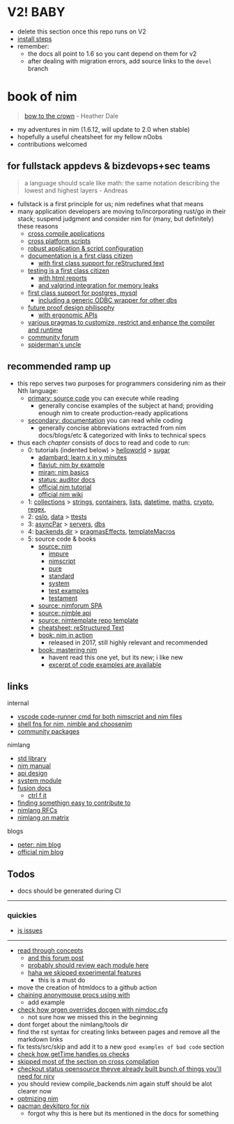 # V2! BABY

- delete this section once this repo runs on V2
- [install steps](https://nim-lang.org/blog/2023/03/31/version-20-rc2.html)
- remember:
  - the docs all point to 1.6 so you cant depend on them for v2
  - after dealing with migration errors, add source links to the `devel` branch

# book of nim

> [bow to the crown](https://www.youtube.com/watch?v=AEtxGOjKx5c) - Heather Dale

- my adventures in nim (1.6.12, will update to 2.0 when stable)
- hopefully a useful cheatsheet for my fellow nOobs
- contributions welcomed

## for fullstack appdevs & bizdevops+sec teams

> a language should scale like math: the same notation describing the lowest and highest layers - Andreas

- fullstack is a first principle for us; nim redefines what that means
- many application developers are moving to/incorporating rust/go in their stack; suspend judgment and consider nim for (many, but definitely) these reasons
  - [cross compile applications](https://nim-lang.org/docs/nimc.html#crossminuscompilation)
  - [cross platform scripts](https://nim-lang.org/docs/nims.html#benefits)
  - [robust application & script configuration](https://nim-lang.org/docs/parsecfg.html)
  - [documentation is a first class citizen](https://nim-lang.org/docs/docgen.html)
    - [with first class support for reStructured text](https://docutils.sourceforge.io/docs/user/rst/quickref.html)
  - [testing is a first class citizen](https://nim-lang.github.io/Nim/testament.html)
    - [with html reports](https://noahehall.github.io/nim/testresults.html)
    - [and valgrind integration for memory leaks](https://valgrind.org/)
  - [first class support for postgres, mysql](https://nim-lang.org/docs/lib.html#impure-libraries-database-support)
    - [including a generic ODBC wrapper for other dbs](https://nim-lang.org/docs/db_odbc.html)
  - [future proof design philisophy](https://www.youtube.com/watch?v=aDi50K_Id_k)
    - [with ergonomic APIs](https://nim-lang.org/docs/apis.html)
  - [various pragmas to customize, restrict and enhance the compiler and runtime](https://nim-lang.github.io/Nim/manual.html#pragmas)
  - [community forum](https://forum.nim-lang.org/)
  - [spiderman's uncle](https://nim-lang.org/docs/tut3.html)

## recommended ramp up

- this repo serves two purposes for programmers considering nim as their Nth language:
  - [primary: source code](/src/bookofnim.nim) you can execute while reading
    - generally concise examples of the subject at hand; providing enough nim to create production-ready applications
  - [secondary: documentation](https://noahehall.github.io/nim/src/htmldocs/bookofnim.html) you can read while coding
    - generally concise abbreviations extracted from nim docs/blogs/etc & categorized with links to technical specs
- thus each _chapter_ consists of docs to read and code to run:
  - 0: tutorials (indented below) > [helloworld](/src/bookofnim/helloworld/helloworld.nim) > [sugar](/src/bookofnim/deepdives/sugar.nim)
    - [adambard: learn x in y minutes](https://learnxinyminutes.com/docs/nim/)
    - [flaviut: nim by example](https://nim-by-example.github.io/)
    - [miran: nim basics](https://narimiran.github.io/nim-basics/)
    - [status: auditor docs](https://status-im.github.io/nim-style-guide/00_introduction.html)
    - [official nim tutorial](https://nim-lang.org/docs/tut1.html)
    - [official nim wiki](https://github.com/nim-lang/Nim/wiki)
  - 1: [collections](/src/bookofnim/deepdives/collections.nim) > [strings](/src/bookofnim/deepdives/strings.nim), [containers](/src/bookofnim/deepdives/containers.nim), [lists](/src/bookofnim/deepdives/lists.nim), [datetime](/src/bookofnim/deepdives/datetime.nim), [maths](/src/bookofnim/deepdives/maths.nim), [crypto](/src/bookofnim/deepdives/crypto.nim), [regex](/src/bookofnim/deepdives/regex.nim),
  - 2: [osIo](/src/bookofnim/deepdives/osIo.nim), [data](/src/bookofnim/deepdives/data.nim) > [ttests](/tests/ttests.nim)
  - 3: [asyncPar](/src/bookofnim/deepdives/asyncPar.nim) > [servers](/src/bookofnim/deepdives/servers.nim), [dbs](/src/bookofnim/deepdives/dbs.nim)
  - 4: [backends dir](/backends/) > [pragmasEffects](/src/bookofnim/deepdives/pragmasEffects.nim), [templateMacros](/src/bookofnim/deepdives/templateMacros.nim)
  - 5: source code & books
    - [source: nim](https://github.com/nim-lang/Nim/tree/devel/lib)
      - [impure](https://github.com/nim-lang/Nim/tree/devel/lib/impure)
      - [nimscript](https://github.com/nim-lang/Nim/blob/devel/lib/system/nimscript.nim)
      - [pure](https://github.com/nim-lang/Nim/tree/devel/lib/pure)
      - [standard](https://github.com/nim-lang/Nim/tree/devel/lib/std)
      - [system](https://github.com/nim-lang/Nim/blob/devel/lib/system.nim#L1)
      - [test examples](https://github.com/nim-lang/Nim/tree/devel/tests)
      - [testament](https://github.com/nim-lang/Nim/tree/devel/testament)
    - [source: nimforum SPA](https://github.com/nim-lang/nimforum/tree/master/src)
    - [source: nimble api](https://github.com/nim-lang/nimble/blob/master/src/nimblepkg/nimscriptapi.nim)
    - [source: nimtemplate repo template](https://github.com/treeform/nimtemplate/tree/master/src)
    - [cheatsheet: reStructured Text](https://docutils.sourceforge.io/docs/user/rst/quickref.html)
    - [book: nim in action](https://www.manning.com/books/nim-in-action)
      - released in 2017, still highly relevant and recommended
    - [book: mastering nim](https://nim-lang.org/blog/2022/06/29/mastering-nim.html)
      - havent read this one yet, but its new; i like new
      - [excerpt of code examples are available](https://github.com/Araq/mastering_nim/tree/master)

## links

internal

- [vscode code-runner cmd for both nimscript and nim files](https://github.com/noahehall/theBookOfNoah/blob/master/vscode.settings.jsonc#L185)
- [shell fns for nim, nimble and choosenim](https://github.com/noahehall/theBookOfNoah/blob/master/linux/bash_cli_fns/nimlang.sh)
- [community packages](./community/README.md)

nimlang

- [std library](https://nim-lang.org/docs/lib.html)
- [nim manual](https://nim-lang.org/docs/manual.html)
- [api design](https://nim-lang.org/docs/apis.html)
- [system module](https://nim-lang.org/docs/system.html)
- [fusion docs](https://github.com/nim-lang/fusion)
  - [ctrl f it](https://nim-lang.github.io/fusion/theindex.html)
- [finding somethign easy to contribute to](https://forum.nim-lang.org/t/9956)
- [nimlang RFCs](https://github.com/nim-lang/RFCs)
- [nimlang on matrix](https://matrix.to/#/!ZmWXggMgfkKpcLbQkB:matrix.org?via=matrix.org)

blogs

- [peter: nim blog](https://peterme.net/tags/nim.html)
- [official nim blog](https://nim-lang.org/blog.html)

## Todos

- docs should be generated during CI

---

### quickies

- [js issues](https://github.com/nim-lang/Nim/labels/Javascript)

---

- [read through concepts](https://nim-lang.org/docs/compiler/concepts.html)
  - [and this forum post](https://forum.nim-lang.org/t/9992)
  - [probably should review each module here](https://nim-lang.org/docs/compiler/theindex.html)
  - [haha we skipped experimental features](https://nim-lang.org/docs/manual_experimental.html)
    - this is a must do
- move the creation of htmldocs to a github action
- [chaining anonymouse procs using with](https://forum.nim-lang.org/t/9500)
  - add example
- [check how qrgen overrides docgen with nimdoc.cfg](https://github.com/aruZeta/QRgen/blob/main/nimdoc.cfg)
  - not sure how we missed this in the beginning
- dont forget about the nimlang/tools dir
- find the rst syntax for creating links between pages and remove all the markdown links
- fix tests/src/skip and add it to a new `good examples of bad code` section
- [check how getTime handles os checks](https://github.com/nim-lang/Nim/blob/devel/lib/pure/times.nim#L897)
- [skipped most of the section on cross compilation](https://nim-lang.org/docs/nimc.html#crossminuscompilation-for-windows)
- [checkout status opensource theyve already built bunch of things you'll need for nirv](https://github.com/status-im)
- you should review compile_backends.nim again stuff should be alot clearer now
- [optmizing nim](https://nim-lang.org/docs/nimc.html#optimizing-for-nim)
- [pacman devkitpro for nix](https://github.com/devkitPro/pacman/releases)
  - forgot why this is here but its mentioned in the docs for something
